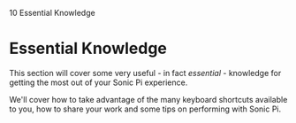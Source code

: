 10 Essential Knowledge

# Essential Knowledge

This section will cover some very useful - in fact *essential* - knowledge
for getting the most out of your Sonic Pi experience.

We'll cover how to take advantage of the many keyboard shortcuts
available to you, how to share your work and some tips on performing
with Sonic Pi.
